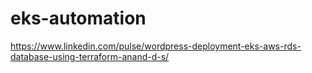 # eks-automation
https://www.linkedin.com/pulse/wordpress-deployment-eks-aws-rds-database-using-terraform-anand-d-s/
